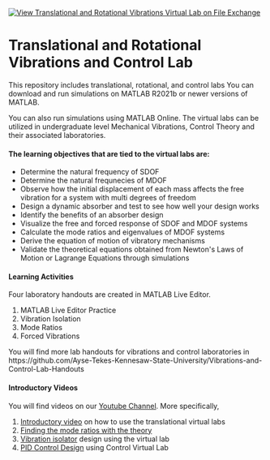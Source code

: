 [![View Translational and Rotational Vibrations Virtual Lab on File Exchange](https://www.mathworks.com/matlabcentral/images/matlab-file-exchange.svg)](https://www.mathworks.com/matlabcentral/fileexchange/111285-translational-and-rotational-vibrations-virtual-lab)
# Translational and Rotational Vibrations and Control Lab
This repository includes translational, rotational, and control labs
You can download and run simulations on MATLAB R2021b or newer versions of MATLAB. 
<p>
You can also run simulations using MATLAB Online. The virtual labs can be utilized in undergraduate level Mechanical Vibrations, Control Theory and their associated laboratories.

#### The learning objectives that are tied to the virtual labs are:
- Determine the natural frequency of SDOF
- Determine the natural frequnecies of MDOF
- Observe how the initial displacement of each mass affects the free vibration for a system with multi degrees of freedom
- Design a dynamic absorber and test to see how well your design works
- Identify the benefits of an absorber design
- Visualize the free and forced response of SDOF and MDOF systems
- Calculate the mode ratios and eigenvalues of MDOF systems
- Derive the equation of motion of vibratory mechanisms
- Validate the theoretical equations obtained from Newton's Laws of Motion or Lagrange Equations through simulations

#### Learning Activities
Four laboratory handouts are created in MATLAB Live Editor. 
1. MATLAB Live Editor Practice
2. Vibration Isolation
3. Mode Ratios
4. Forced Vibrations
<p>
You will find more lab handouts for vibrations and control laboratories in https://github.com/Ayse-Tekes-Kennesaw-State-University/Vibrations-and-Control-Lab-Handouts

#### Introductory Videos
You will find videos on our [Youtube Channel](https://www.youtube.com/@aysetekes-virtuallabforeng6419/videos). 
More specifically,
1. [Introductory video](https://www.youtube.com/watch?v=-PQNEZjs-Vo) on how to use the translational virtual labs
2. [Finding the mode ratios with the theory](https://www.youtube.com/watch?v=r5evFOfwi5E&t=3s)
3. [Vibration isolator](https://www.youtube.com/watch?v=2kpYW4cosYA&t=3s) design using the virtual lab 
4. [PID Control Design](https://www.youtube.com/watch?v=PCyS5gHgYF0&t=52s) using Control Virtual Lab





